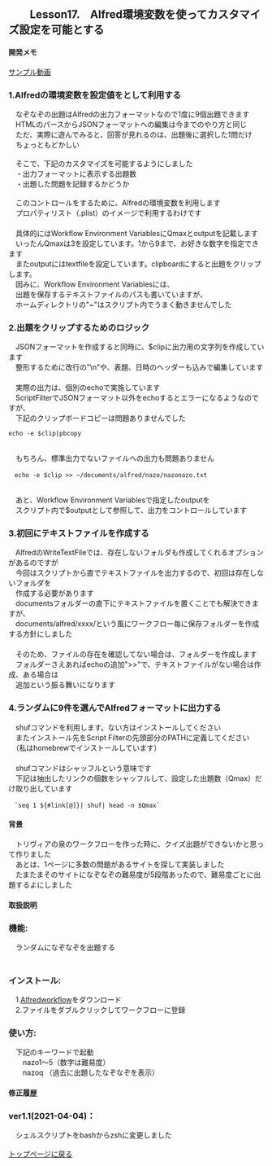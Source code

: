 ## 　　Lesson17.　Alfred環境変数を使ってカスタマイズ設定を可能とする  

#### 開発メモ
[サンプル動画](https://user-images.githubusercontent.com/40127279/126052719-60a720fb-afe0-4483-baf4-0c880d366a23.mp4)


### 1.Alfredの環境変数を設定値をとして利用する
　なぞなぞの出題はAlfredの出力フォーマットなので1度に9個出題できます
<br>　HTMLのパースからJSONフォーマットへの編集は今までのやり方と同じ
<br>　ただ、実際に遊んでみると、回答が見れるのは、出題後に選択した1問だけ
<br>　ちょっともどかしい
<br>
<br>　そこで、下記のカスタマイズを可能するようにしました
<br>　・出力フォーマットに表示する出題数
<br>　・出題した問題を記録するかどうか
<br>
<br>　このコントロールをするために、Alfredの環境変数を利用します
<br>　プロパティリスト（.plist）のイメージで利用するわけです
<br>　
<br>　具体的にはWorkflow Environment VariablesにQmaxとoutputを記載します
<br>　いったんQmaxは3を設定しています。1から9まで、お好きな数字を指定できます
<br>　またoutputにはtextfileを設定しています。clipboardにすると出題をクリップします。
<br>　因みに、Workflow Environment Variablesには、
<br>　出題を保存するテキストファイルのパスも書いていますが、
<br>　ホームディレクトリの"~"はスクリプト内でうまく動きませんでした
### 2.出題をクリップするためのロジック
　JSONフォーマットを作成すると同時に、$clipに出力用の文字列を作成しています
<br>　整形するために改行の"\n"や、表題、日時のヘッダーも込みで編集しています
<br>　
<br>　実際の出力は、個別のechoで実施しています
<br>　ScriptFilterでJSONフォーマット以外をechoするとエラーになるようなのですが、
<br>　下記のクリップボードコピーは問題ありませんでした
```
echo -e $clip|pbcopy
```
<br>　もちろん、標準出力でないファイルへの出力も問題ありません
```
　echo -e $clip >> ~/documents/alfred/nazo/nazonazo.txt
```
<br>　あと、Workflow Environment Variablesで指定したoutputを
<br>　スクリプト内で$outputとして参照して、出力をコントロールしています
### 3.初回にテキストファイルを作成する
　AlfredのWriteTextFileでは、存在しないフォルダも作成してくれるオプションがあるのですが
<br>　今回はスクリプトから直でテキストファイルを出力するので、初回は存在しないフォルダを
<br>　作成する必要があります
<br>　documentsフォルダーの直下にテキストファイルを置くことでも解決できますが、
<br>　documents/alfred/xxxx/という風にワークフロー毎に保存フォルダーを作成する方針にしました
<br>　
<br>　そのため、ファイルの存在を確認してない場合は、フォルダーを作成します
<br>　フォルダーさえあればechoの追加">>"で、テキストファイルがない場合は作成、ある場合は
<br>　追加という振る舞いになります
### 4.ランダムに9件を選んでAlfredフォーマットに出力する
　shufコマンドを利用します。ない方はインストールしてください
<br>　またインストール先をScript Filterの先頭部分のPATHに定義してください
<br>　（私はhomebrewでインストールしています）
<br>　
<br>　shufコマンドはシャッフルという意味です
<br>　下記は抽出したリンクの個数をシャッフルして、設定した出題数（Qmax）だけ取り出しています
```
　`seq 1 ${#link[@]}| shuf| head -n $Qmax`
```
#### 背景
　トリヴィアの泉のワークフローを作った時に、クイズ出題ができないかと思って作りました
<br>　あとは、1ページに多数の問題があるサイトを探して実装しました
<br>　たまたまそのサイトになぞなぞの難易度が5段階あったので、難易度ごとに出題するよにしました
#### 取扱説明
### 機能:
　ランダムになぞなぞを出題する
<br>　
### インストール:
　1.[Alfredworkflow](https://github.com/KitanoTamotsu/nazonazo/releases/download/1.1/nazonazo.alfredworkflow)をダウンロード 
<br>　2.ファイルをダブルクリックしてワークフローに登録
### 使い方:
　下記のキーワードで起動
<br>　　nazo1〜5（数字は難易度）
<br>　　nazoq （過去に出題したなぞなぞを表示）
#### 修正履歴
### ver1.1(2021-04-04)：
　シェルスクリプトをbashからzshに変更しました
<br>
<br>
[トップページに戻る](https://kitanotamotsu.github.io/)

